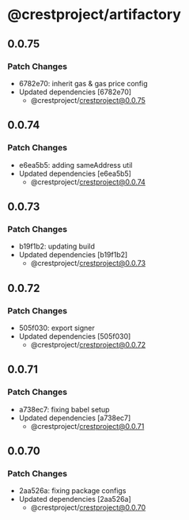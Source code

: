 # @crestproject/artifactory

## 0.0.75

### Patch Changes

- 6782e70: inherit gas & gas price config
- Updated dependencies [6782e70]
  - @crestproject/crestproject@0.0.75

## 0.0.74

### Patch Changes

- e6ea5b5: adding sameAddress util
- Updated dependencies [e6ea5b5]
  - @crestproject/crestproject@0.0.74

## 0.0.73

### Patch Changes

- b19f1b2: updating build
- Updated dependencies [b19f1b2]
  - @crestproject/crestproject@0.0.73

## 0.0.72

### Patch Changes

- 505f030: export signer
- Updated dependencies [505f030]
  - @crestproject/crestproject@0.0.72

## 0.0.71

### Patch Changes

- a738ec7: fixing babel setup
- Updated dependencies [a738ec7]
  - @crestproject/crestproject@0.0.71

## 0.0.70

### Patch Changes

- 2aa526a: fixing package configs
- Updated dependencies [2aa526a]
  - @crestproject/crestproject@0.0.70
